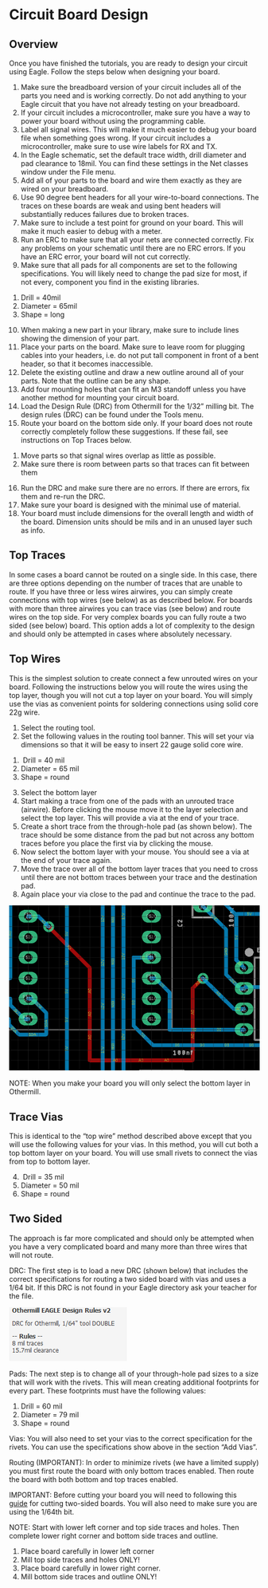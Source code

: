 # Circuit Board Design

## Overview

Once you have finished the tutorials, you are ready to design your circuit using Eagle. Follow the steps below when designing your board.

1.  Make sure the breadboard version of your circuit includes all of the parts you need and is working correctly. Do not add anything to your Eagle circuit that you have not already testing on your breadboard.
2.  If your circuit includes a microcontroller, make sure you have a way to power your board without using the programming cable.
3.  Label all signal wires. This will make it much easier to debug your board file when something goes wrong. If your circuit includes a microcontroller, make sure to use wire labels for RX and TX.
4.  In the Eagle schematic, set the default trace width, drill diameter and pad clearance to 18mil. You can find these settings in the Net classes window under the File menu.
5.  Add all of your parts to the board and wire them exactly as they are wired on your breadboard.
6.  Use 90 degree bent headers for all your wire-to-board connections. The traces on these boards are weak and using bent headers will substantially reduces failures due to broken traces.
7.  Make sure to include a test point for ground on your board. This will make it much easier to debug with a meter.
8.  Run an ERC to make sure that all your nets are connected correctly. Fix any problems on your schematic until there are no ERC errors. If you have an ERC error, your board will not cut correctly.
9.  Make sure that all pads for all components are set to the following specifications. You will likely need to change the pad size for most, if not every, component you find in the existing libraries.

<!-- end list -->

1.  Drill = 40mil
2.  Diameter = 65mil
3.  Shape = long

<!-- end list -->

10. When making a new part in your library, make sure to include lines showing the dimension of your part.
11. Place your parts on the board. Make sure to leave room for plugging cables into your headers, i.e. do not put tall component in front of a bent header, so that it becomes inaccessible.
12. Delete the existing outline and draw a new outline around all of your parts. Note that the outline can be any shape.
13. Add four mounting holes that can fit an M3 standoff unless you have another method for mounting your circuit board.
14. Load the Design Rule (DRC) from Othermill for the 1/32” milling bit. The design rules (DRC) can be found under the Tools menu.
15. Route your board on the bottom side only. If your board does not route correctly completely follow these suggestions. If these fail, see instructions on Top Traces below.

<!-- end list -->

1.  Move parts so that signal wires overlap as little as possible.
2.  Make sure there is room between parts so that traces can fit between them

<!-- end list -->

16. Run the DRC and make sure there are no errors. If there are errors, fix them and re-run the DRC.
17. Make sure your board is designed with the minimal use of material.
18. Your board must include dimensions for the overall length and width of the board. Dimension units should be mils and in an unused layer such as info.

## Top Traces

In some cases a board cannot be routed on a single side. In this case, there are three options depending on the number of traces that are unable to route. If you have three or less wires airwires, you can simply create connections with top wires (see below) as as described below. For boards with more than three airwires you can trace vias (see below) and route wires on the top side. For very complex boards you can fully route a two sided (see below) board. This option adds a lot of complexity to the design and should only be attempted in cases where absolutely necessary.

## Top Wires

This is the simplest solution to create connect a few unrouted wires on your board. Following the instructions below you will route the wires using the top layer, though you will not cut a top layer on your board. You will simply use the vias as convenient points for soldering connections using solid core 22g wire.

1.  Select the routing tool.
2.  Set the following values in the routing tool banner. This will set your via dimensions so that it will be easy to insert 22 gauge solid core wire.

<!-- end list -->

1.   Drill = 40 mil
2.  Diameter = 65 mil
3.  Shape = round

<!-- end list -->

3.  Select the bottom layer
4.  Start making a trace from one of the pads with an unrouted trace (airwire). Before clicking the mouse move it to the layer selection and select the top layer. This will provide a via at the end of your trace.
5.  Create a short trace from the through-hole pad (as shown below). The trace should be some distance from the pad but not across any bottom traces before you place the first via by clicking the mouse.
6.  Now select the bottom layer with your mouse. You should see a via at the end of your trace again.
7.  Move the trace over all of the bottom layer traces that you need to cross until there are not bottom traces between your trace and the destination pad.
8.  Again place your via close to the pad and continue the trace to the pad.

![](images/image2.png)

NOTE: When you make your board you will only select the bottom layer in Othermill.

## Trace Vias

This is identical to the “top wire” method described above except that you will use the following values for your vias. In this method, you will cut both a top bottom layer on your board. You will use small rivets to connect the vias from top to bottom layer.

4.   Drill = 35 mil
5.  Diameter = 50 mil
6.  Shape = round

## Two Sided

The approach is far more complicated and should only be attempted when you have a very complicated board and many more than three wires that will not route.

DRC: The first step is to load a new DRC (shown below) that includes the correct specifications for routing a two sided board with vias and uses a 1/64 bit. If this DRC is not found in your Eagle directory ask your teacher for the file.

![](images/image73.png)

Pads: The next step is to change all of your through-hole pad sizes to a size that will work with the rivets. This will mean creating additional footprints for every part. These footprints must have the following values:

1.  Drill = 60 mil
2.  Diameter = 79 mil
3.  Shape = round

Vias: You will also need to set your vias to the correct specification for the rivets. You can use the specifications show above in the section “Add Vias”.

Routing (IMPORTANT): In order to minimize rivets (we have a limited supply) you must first route the board with only bottom traces enabled. Then route the board with both bottom and top traces enabled.

IMPORTANT: Before cutting your board you will need to following this [guide](https://www.google.com/url?q=https://support.bantamtools.com/hc/en-us/articles/115001658814-Double-Sided-Boards&sa=D&ust=1587613174072000) for cutting two-sided boards. You will also need to make sure you are using the 1/64th bit.

NOTE: Start with lower left corner and top side traces and holes. Then complete lower right corner and bottom side traces and outline.

1.  Place board carefully in lower left corner
2.  Mill top side traces and holes ONLY\!
3.  Place board carefully in lower right corner.
4.  Mill bottom side traces and outline ONLY\!
